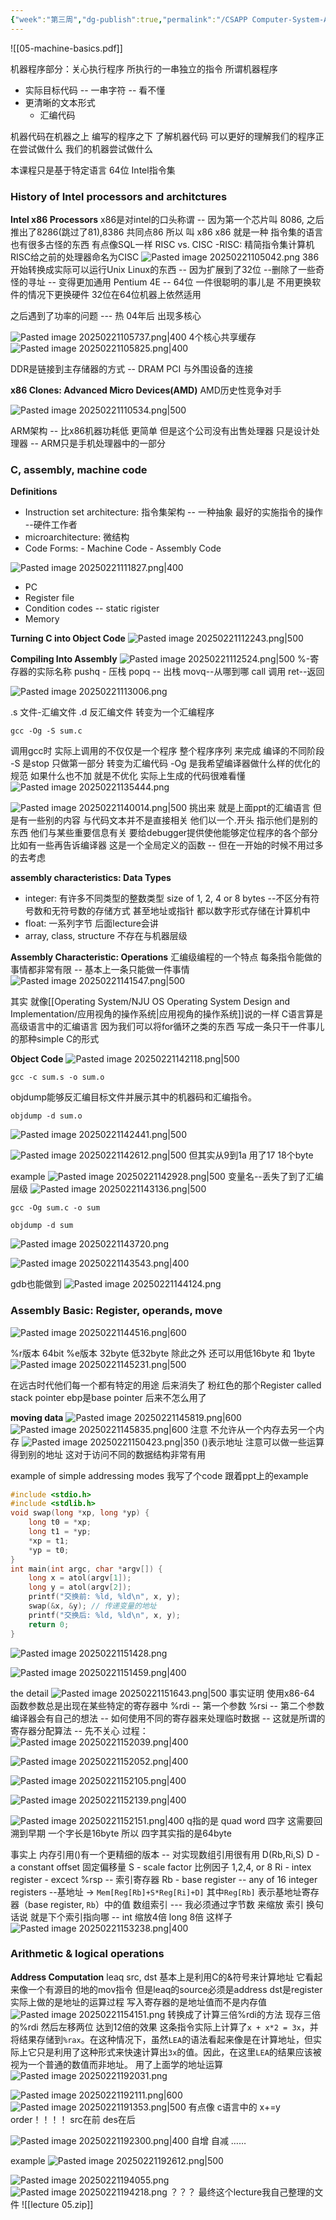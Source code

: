 ```yaml
---
{"week":"第三周","dg-publish":true,"permalink":"/CSAPP Computer-System-A-Program-Perspective/Lecture 05 Machine-Level Programming I： Basics/","dgPassFrontmatter":true,"noteIcon":"","created":"2025-02-21T10:29:24.619+08:00","updated":"2025-03-30T14:52:23.240+08:00"}
---
```



![[05-machine-basics.pdf]]

机器程序部分：关心执行程序 所执行的一串独立的指令
所谓机器程序
- 实际目标代码 -- 一串字符 -- 看不懂
- 更清晰的文本形式
	- 汇编代码

机器代码在机器之上  编写的程序之下  了解机器代码  可以更好的理解我们的程序正在尝试做什么  我们的机器尝试做什么

本课程只是基于特定语言  64位 Intel指令集
### History of Intel processors and architctures
**Intel x86 Processors**
x86是对intel的口头称谓 -- 因为第一个芯片叫 8086, 之后推出了8286(跳过了81),8386 共同点86 所以 叫 x86
x86 就是一种 指令集的语言   也有很多古怪的东西   有点像SQL一样
RISC vs. CISC  -RISC: 精简指令集计算机  RISC给之前的处理器命名为CISC
![Pasted image 20250221105042.png](/img/user/accessory/Pasted%20image%2020250221105042.png)
386开始转换成实际可以运行Unix Linux的东西 -- 因为扩展到了32位  --删除了一些奇怪的寻址 -- 变得更加通用
Pentium 4E -- 64位 一件很聪明的事儿是 不用更换软件的情况下更换硬件  32位在64位机器上依然适用

 之后遇到了功率的问题   --- 热  04年后  出现多核心

![Pasted image 20250221105737.png|400](/img/user/accessory/Pasted%20image%2020250221105737.png)
4个核心共享缓存
![Pasted image 20250221105825.png|400](/img/user/accessory/Pasted%20image%2020250221105825.png)

DDR是链接到主存储器的方式 -- DRAM
PCI 与外围设备的连接

**x86 Clones: Advanced Micro Devices(AMD)**
AMD历史性竞争对手

![Pasted image 20250221110534.png|500](/img/user/accessory/Pasted%20image%2020250221110534.png)

ARM架构 -- 比x86机器功耗低  更简单
但是这个公司没有出售处理器  只是设计处理器 -- ARM只是手机处理器中的一部分
### C, assembly, machine code
**Definitions**
- Instruction set architecture: 指令集架构 -- 一种抽象  最好的实施指令的操作 --硬件工作者
- microarchitecture: 微结构
- Code Forms: - Machine Code   - Assembly Code

![Pasted image 20250221111827.png|400](/img/user/accessory/Pasted%20image%2020250221111827.png)
- PC
- Register file
- Condition codes  -- static rigister
- Memory

**Turning C into Object Code**
![Pasted image 20250221112243.png|500](/img/user/accessory/Pasted%20image%2020250221112243.png)

**Compiling Into Assembly**
![Pasted image 20250221112524.png|500](/img/user/accessory/Pasted%20image%2020250221112524.png)
%-寄存器的实际名称
pushq - 压栈   popq -- 出栈   movq--从哪到哪   call 调用  ret--返回

![Pasted image 20250221113006.png](/img/user/accessory/Pasted%20image%2020250221113006.png)

.s 文件-汇编文件  .d 反汇编文件
转变为一个汇编程序
```Shell
gcc -Og -S sum.c
```
调用gcc时 实际上调用的不仅仅是一个程序
整个程序序列  来完成 编译的不同阶段
-S 是stop 只做第一部分  转变为汇编代码
-Og 是我希望编译器做什么样的优化的规范   如果什么也不加 就是不优化  实际上生成的代码很难看懂
![Pasted image 20250221135444.png](/img/user/accessory/Pasted%20image%2020250221135444.png)

![Pasted image 20250221140014.png|500](/img/user/accessory/Pasted%20image%2020250221140014.png)
挑出来  就是上面ppt的汇编语言
但是有一些别的内容  与代码文本并不是直接相关  他们以一个.开头 指示他们是别的东西
他们与某些重要信息有关  要给debugger提供使他能够定位程序的各个部分
比如有一些再告诉编译器 这是一个全局定义的函数  -- 但在一开始的时候不用过多的去考虑

**assembly characteristics: Data Types**
- integer: 有许多不同类型的整数类型 size of 1, 2, 4 or 8 bytes --不区分有符号数和无符号数的存储方式 甚至地址或指针  都以数字形式存储在计算机中
- float: 一系列字节  后面lecture会讲
- array, class, structure 不存在与机器层级

**Assembly Characteristic: Operations**
汇编级编程的一个特点   每条指令能做的事情都非常有限  --  基本上一条只能做一件事情
![Pasted image 20250221141547.png|500](/img/user/accessory/Pasted%20image%2020250221141547.png)

其实 就像[[Operating System/NJU OS Operating System Design and Implementation/应用视角的操作系统\|应用视角的操作系统]]说的一样  C语言算是高级语言中的汇编语言  因为我们可以将for循环之类的东西 写成一条只干一件事儿的那种simple C的形式

**Object Code**
![Pasted image 20250221142118.png|500](/img/user/accessory/Pasted%20image%2020250221142118.png)
```Shell
gcc -c sum.s -o sum.o
```

objdump能够反汇编目标文件并展示其中的机器码和汇编指令。
```shell
objdump -d sum.o
```
![Pasted image 20250221142441.png|500](/img/user/accessory/Pasted%20image%2020250221142441.png)

![Pasted image 20250221142612.png|500](/img/user/accessory/Pasted%20image%2020250221142612.png)
但其实从9到1a 用了17 18个byte

example
![Pasted image 20250221142928.png|500](/img/user/accessory/Pasted%20image%2020250221142928.png)
变量名--丢失了到了汇编层级
![Pasted image 20250221143136.png|500](/img/user/accessory/Pasted%20image%2020250221143136.png)

```Shell
gcc -Og sum.c -o sum

objdump -d sum
```

![Pasted image 20250221143720.png](/img/user/accessory/Pasted%20image%2020250221143720.png)

![Pasted image 20250221143543.png|400](/img/user/accessory/Pasted%20image%2020250221143543.png)

gdb也能做到
![Pasted image 20250221144124.png](/img/user/accessory/Pasted%20image%2020250221144124.png)

### Assembly Basic: Register, operands, move
![Pasted image 20250221144516.png|600](/img/user/accessory/Pasted%20image%2020250221144516.png)

%r版本 64bit    %e版本 32byte 低32byte
除此之外 还可以用低16byte 和 1byte
![Pasted image 20250221145231.png|500](/img/user/accessory/Pasted%20image%2020250221145231.png)

在远古时代他们每一个都有特定的用途
后来消失了
粉红色的那个Register  called stack pointer
ebp是base  pointer 后来不怎么用了
 
**moving data**
![Pasted image 20250221145819.png|600](/img/user/accessory/Pasted%20image%2020250221145819.png)
![Pasted image 20250221145835.png|600](/img/user/accessory/Pasted%20image%2020250221145835.png)
注意 不允许从一个内存去另一个内存
![Pasted image 20250221150423.png|350](/img/user/accessory/Pasted%20image%2020250221150423.png)
()表示地址   注意可以做一些运算 得到别的地址 这对于访问不同的数据结构非常有用

example of simple addressing modes
我写了个code  跟着ppt上的example
```c
#include <stdio.h>
#include <stdlib.h>
void swap(long *xp, long *yp) {
    long t0 = *xp;
    long t1 = *yp;
    *xp = t1;
    *yp = t0;
}
int main(int argc, char *argv[]) {
    long x = atol(argv[1]);
    long y = atol(argv[2]);
    printf("交换前: %ld, %ld\n", x, y);
    swap(&x, &y); // 传递变量的地址
    printf("交换后: %ld, %ld\n", x, y);
    return 0;
}
```

![Pasted image 20250221151428.png](/img/user/accessory/Pasted%20image%2020250221151428.png)

![Pasted image 20250221151459.png|400](/img/user/accessory/Pasted%20image%2020250221151459.png)

the detail
![Pasted image 20250221151643.png|500](/img/user/accessory/Pasted%20image%2020250221151643.png)
事实证明 使用x86-64 函数参数总是出现在某些特定的寄存器中
%rdi -- 第一个参数  %rsi -- 第二个参数
编译器会有自己的想法 -- 如何使用不同的寄存器来处理临时数据  -- 这就是所谓的寄存器分配算法 -- 先不关心
过程：
![Pasted image 20250221152039.png|400](/img/user/accessory/Pasted%20image%2020250221152039.png)

![Pasted image 20250221152052.png|400](/img/user/accessory/Pasted%20image%2020250221152052.png)

![Pasted image 20250221152105.png|400](/img/user/accessory/Pasted%20image%2020250221152105.png)

![Pasted image 20250221152139.png|400](/img/user/accessory/Pasted%20image%2020250221152139.png)

![Pasted image 20250221152151.png|400](/img/user/accessory/Pasted%20image%2020250221152151.png)
q指的是 quad word 四字 这需要回溯到早期 一个字长是16byte   所以 四字其实指的是64byte

事实上 内存引用()有一个更精细的版本  -- 对实现数组引用很有用
D(Rb,Ri,S)
D - a constant offset  固定偏移量
S - scale factor 比例因子  1,2,4, or 8
Ri - intex register - excect %rsp -- 索引寄存器
Rb - base register -- any of 16 integer registers  --基地址
-> `Mem[Reg[Rb]+S*Reg[Ri]+D]`
其中`Reg[Rb]` 表示基地址寄存器（base register, `Rb`）中的值
数组索引 ---   我必须通过字节数 来缩放 索引 换句话说 就是下个索引指向哪  -- int 缩放4倍  long 8倍 这样子
![Pasted image 20250221153238.png|400](/img/user/accessory/Pasted%20image%2020250221153238.png)

### Arithmetic & logical operations
**Address Computation**
leaq src, dst
基本上是利用C的&符号来计算地址
它看起来像一个有源目的地的mov指令  但是leaq的source必须是address  dst是register
实际上做的是地址的运算过程 写入寄存器的是地址值而不是内存值
![Pasted image 20250221154151.png](/img/user/accessory/Pasted%20image%2020250221154151.png)
转换成了计算三倍%rdi的方法
现存三倍的%rdi  然后左移两位  达到12倍的效果
这条指令实际上计算了`x + x*2 = 3x`，并将结果存储到`%rax`。在这种情况下，虽然`LEA`的语法看起来像是在计算地址，但实际上它只是利用了这种形式来快速计算出`3x`的值。因此，在这里`LEA`的结果应该被视为一个普通的数值而非地址。
用了上面学的地址运算
![Pasted image 20250221192031.png](/img/user/accessory/Pasted%20image%2020250221192031.png)

![Pasted image 20250221192111.png|600](/img/user/accessory/Pasted%20image%2020250221192111.png)
![Pasted image 20250221191353.png|500](/img/user/accessory/Pasted%20image%2020250221191353.png)
有点像 c语言中的 x+=y
order！！！！ src在前 des在后

![Pasted image 20250221192300.png|400](/img/user/accessory/Pasted%20image%2020250221192300.png)
自增 自减 ……

example
![Pasted image 20250221192612.png|500](/img/user/accessory/Pasted%20image%2020250221192612.png)

![Pasted image 20250221194055.png](/img/user/accessory/Pasted%20image%2020250221194055.png)
![Pasted image 20250221194218.png](/img/user/accessory/Pasted%20image%2020250221194218.png)
？？？
最终这个lecture我自己整理的文件
![[lecture 05.zip]]